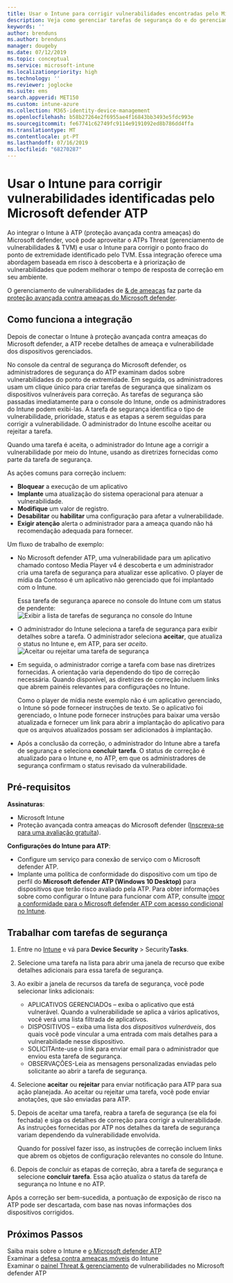 ```yaml
---
title: Usar o Intune para corrigir vulnerabilidades encontradas pelo Microsoft defender ATP – Azure | Microsoft Docs
description: Veja como gerenciar tarefas de segurança do e do gerenciamento de vulnerabilidades & ameaças, parte da ATP (proteção avançada contra ameaças) do Microsoft defender no console do Intune.
keywords: ''
author: brenduns
ms.author: brenduns
manager: dougeby
ms.date: 07/12/2019
ms.topic: conceptual
ms.service: microsoft-intune
ms.localizationpriority: high
ms.technology: ''
ms.reviewer: joglocke
ms.suite: ems
search.appverid: MET150
ms.custom: intune-azure
ms.collection: M365-identity-device-management
ms.openlocfilehash: b58b27264e2f6955ae4f16843bb3493e5fdc993e
ms.sourcegitcommit: fe67741c62749fc9114e9191092ed8b786dd4ffa
ms.translationtype: MT
ms.contentlocale: pt-PT
ms.lasthandoff: 07/16/2019
ms.locfileid: "68270287"
---
```

# <a name="use-intune-to-remediate-vulnerabilities-identified-by-microsoft-defender-atp"></a>Usar o Intune para corrigir vulnerabilidades identificadas pelo Microsoft defender ATP  

Ao integrar o Intune à ATP (proteção avançada contra ameaças) do Microsoft defender, você pode aproveitar o ATPs Threat (gerenciamento de vulnerabilidades & TVM) e usar o Intune para corrigir o ponto fraco do ponto de extremidade identificado pelo TVM. Essa integração oferece uma abordagem baseada em risco à descoberta e à priorização de vulnerabilidades que podem melhorar o tempo de resposta de correção em seu ambiente.  

O gerenciamento de vulnerabilidades de [& de ameaças](https://docs.microsoft.com/windows/security/threat-protection/windows-defender-atp/next-gen-threat-and-vuln-mgt) faz parte da [proteção avançada contra ameaças do Microsoft defender](https://docs.microsoft.com/windows/security/threat-protection/windows-defender-atp/windows-defender-advanced-threat-protection).  

## <a name="how-integration-works"></a>Como funciona a integração  

Depois de conectar o Intune à proteção avançada contra ameaças do Microsoft defender, a ATP recebe detalhes de ameaça e vulnerabilidade dos dispositivos gerenciados.  

No console da central de segurança do Microsoft defender, os administradores de segurança do ATP examinam dados sobre vulnerabilidades do ponto de extremidade. Em seguida, os administradores usam um clique único para criar tarefas de segurança que sinalizam os dispositivos vulneráveis para correção. As tarefas de segurança são passadas imediatamente para o console do Intune, onde os administradores do Intune podem exibi-las. A tarefa de segurança identifica o tipo de vulnerabilidade, prioridade, status e as etapas a serem seguidas para corrigir a vulnerabilidade. O administrador do Intune escolhe aceitar ou rejeitar a tarefa.  

Quando uma tarefa é aceita, o administrador do Intune age a corrigir a vulnerabilidade por meio do Intune, usando as diretrizes fornecidas como parte da tarefa de segurança.  

As ações comuns para correção incluem:  
- **Bloquear** a execução de um aplicativo  
- **Implante** uma atualização do sistema operacional para atenuar a vulnerabilidade.  
- **Modifique** um valor de registro.  
- **Desabilitar** ou **habilitar** uma configuração para afetar a vulnerabilidade.  
- **Exigir atenção** alerta o administrador para a ameaça quando não há recomendação adequada para fornecer.  

Um fluxo de trabalho de exemplo:  
- No Microsoft defender ATP, uma vulnerabilidade para um aplicativo chamado contoso Media Player v4 é descoberta e um administrador cria uma tarefa de segurança para atualizar esse aplicativo. O player de mídia da Contoso é um aplicativo não gerenciado que foi implantado com o Intune.  

  Essa tarefa de segurança aparece no console do Intune com um status de pendente:  
  ![Exibir a lista de tarefas de segurança no console do Intune](./media/atp-manage-vulnerabilities/temp-security-tasks.png)
 
- O administrador do Intune seleciona a tarefa de segurança para exibir detalhes sobre a tarefa.  O administrador seleciona **aceitar**, que atualiza o status no Intune e, em ATP, para ser *aceito*.  
  ![Aceitar ou rejeitar uma tarefa de segurança](./media/atp-manage-vulnerabilities/temp-accept-task.png) 
 
- Em seguida, o administrador corrige a tarefa com base nas diretrizes fornecidas.  A orientação varia dependendo do tipo de correção necessária. Quando disponível, as diretrizes de correção incluem links que abrem painéis relevantes para configurações no Intune. 

  Como o player de mídia neste exemplo não é um aplicativo gerenciado, o Intune só pode fornecer instruções de texto. Se o aplicativo foi gerenciado, o Intune pode fornecer instruções para baixar uma versão atualizada e fornecer um link para abrir a implantação do aplicativo para que os arquivos atualizados possam ser adicionados à implantação. 

- Após a conclusão da correção, o administrador do Intune abre a tarefa de segurança e seleciona **concluir tarefa**.  O status de correção é atualizado para o Intune e, no ATP, em que os administradores de segurança confirmam o status revisado da vulnerabilidade.  

## <a name="prerequisites"></a>Pré-requisitos  

**Assinaturas**:  
- Microsoft Intune  
- Proteção avançada contra ameaças do Microsoft defender ([Inscreva-se para uma avaliação gratuita](https://www.microsoft.com/WindowsForBusiness/windows-atp?ocid=docs-wdatp-main-abovefoldlink)).  

**Configurações do Intune para ATP**:  
- Configure um serviço para conexão de serviço com o Microsoft defender ATP.  
- Implante uma política de conformidade do dispositivo com um tipo de perfil do **Microsoft defender ATP (Windows 10 Desktop)** para dispositivos que terão risco avaliado pela ATP.
  Para obter informações sobre como configurar o Intune para funcionar com ATP, consulte [impor a conformidade para o Microsoft defender ATP com acesso condicional no Intune](https://docs.microsoft.com/intune/advanced-threat-protection#enable-microsoft-defender-atp-in-intune).  

## <a name="work-with-security-tasks"></a>Trabalhar com tarefas de segurança  

1. Entre no [Intune](https://go.microsoft.com/fwlink/?linkid=2090973) e vá para **Device Security** > Security**Tasks**.  
2. Selecione uma tarefa na lista para abrir uma janela de recurso que exibe detalhes adicionais para essa tarefa de segurança.  
3. Ao exibir a janela de recursos da tarefa de segurança, você pode selecionar links adicionais:  
   - APLICATIVOS GERENCIADOs – exiba o aplicativo que está vulnerável. Quando a vulnerabilidade se aplica a vários aplicativos, você verá uma lista filtrada de aplicativos.  
   - DISPOSITIVOS – exiba uma lista dos *dispositivos vulneráveis*, dos quais você pode vincular a uma entrada com mais detalhes para a vulnerabilidade nesse dispositivo.  
   - SOLICITAnte-use o link para enviar email para o administrador que enviou esta tarefa de segurança.  
   - OBSERVAÇÕES-Leia as mensagens personalizadas enviadas pelo solicitante ao abrir a tarefa de segurança.  
4. Selecione **aceitar** ou **rejeitar** para enviar notificação para ATP para sua ação planejada. Ao aceitar ou rejeitar uma tarefa, você pode enviar anotações, que são enviadas para ATP.  

5. Depois de aceitar uma tarefa, reabra a tarefa de segurança (se ela foi fechada) e siga os detalhes de correção para corrigir a vulnerabilidade.  As instruções fornecidas por ATP nos detalhes da tarefa de segurança variam dependendo da vulnerabilidade envolvida.  

   Quando for possível fazer isso, as instruções de correção incluem links que abrem os objetos de configuração relevantes no console do Intune.  

6. Depois de concluir as etapas de correção, abra a tarefa de segurança e selecione **concluir tarefa**.  Essa ação atualiza o status da tarefa de segurança no Intune e no ATP.  

Após a correção ser bem-sucedida, a pontuação de exposição de risco na ATP pode ser descartada, com base nas novas informações dos dispositivos corrigidos. 

## <a name="next-steps"></a>Próximos Passos
Saiba mais sobre o Intune e [o Microsoft defender ATP](https://docs.microsoft.com/intune/advanced-threat-protection)  
Examinar a [defesa contra ameaças móveis](https://docs.microsoft.com/intune/mobile-threat-defense) do Intune  
Examinar o [painel Threat & gerenciamento](https://docs.microsoft.com/windows/security/threat-protection/windows-defender-atp/tvm-dashboard-insights) de vulnerabilidades no Microsoft defender ATP
